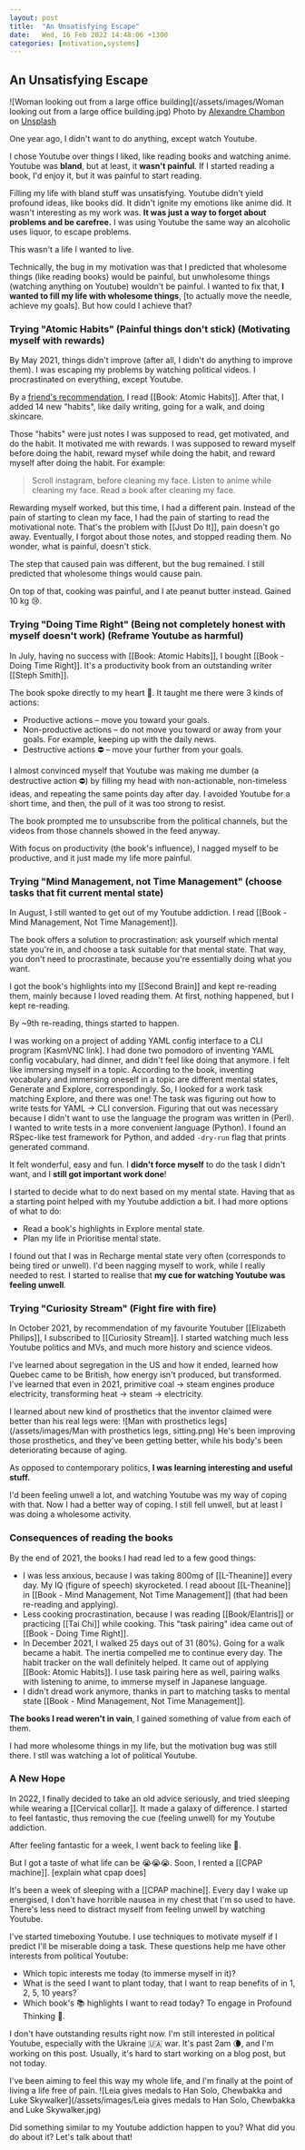```yaml
---
layout: post
title:  "An Unsatisfying Escape"
date:   Wed, 16 Feb 2022 14:48:06 +1300
categories: [motivation,systems]
---
```


## An Unsatisfying Escape

![Woman looking out from a large office building](/assets/images/Woman looking out from a large office building.jpg)
Photo by [Alexandre Chambon](https://unsplash.com/@goodspleen?utm_source=unsplash&utm_medium=referral&utm_content=creditCopyText) on [Unsplash](https://unsplash.com/?utm_source=unsplash&utm_medium=referral&utm_content=creditCopyText)

One year ago, I didn't want to do anything, except watch Youtube.

I chose Youtube over things I liked, like reading books and watching anime. Youtube was **bland**, but at least, it **wasn't painful**. If I started reading a book, I'd enjoy it, but it was painful to start reading.

Filling my life with bland stuff was unsatisfying. Youtube didn't yield profound ideas, like books did. It didn't ignite my emotions like anime did. It wasn't interesting as my work was. **It was just a way to forget about problems and be carefree.** I was using Youtube the same way an alcoholic uses liquor, to escape problems.

This wasn't a life I wanted to live.

Technically, the bug in my motivation was that I predicted that wholesome things (like reading books) would be painful, but unwholesome things (watching anything on Youtube) wouldn't be painful. I wanted to fix that, **I wanted to fill my life with wholesome things**, [to actually move the needle, achieve my goals]. But how could I achieve that?

### Trying "Atomic Habits" (Painful things don't stick) (Motivating myself with rewards)

By May 2021, things didn't improve (after all, I didn't do anything to improve them). I was escaping my problems by watching political videos. I procrastinated on everything, except Youtube.

By a [friend's recommendation](https://raddevon.com/articles/web-dev-book-club-atomic-habits/), I read [[Book: Atomic Habits]]. After that, I added 14 new "habits", like daily writing, going for a walk, and doing skincare.

Those "habits" were just notes I was supposed to read, get motivated, and do the habit. It motivated me with rewards. I was supposed to reward myself before doing the habit, reward mysef while doing the habit, and reward myself after doing the habit.
For example:
> Scroll instagram, before cleaning my face. Listen to anime while cleaning my face. Read a book after cleaning my face.

Rewarding myself worked, but this time, I had a different pain. Instead of the pain of starting to clean my face, I had the pain of starting to read the motivational note. That's the problem with [[Just Do It]], pain doesn't go away. Eventually, I forgot about those notes, and stopped reading them. No wonder, what is painful, doesn't stick.

The step that caused pain was different, but the bug remained. I still predicted that wholesome things would cause pain.

On top of that, cooking was painful, and I ate peanut butter instead. Gained 10 kg 😢.

### Trying "Doing Time Right" (Being not completely honest with myself doesn't work) (Reframe Youtube as harmful)

In July, having no success with [[Book: Atomic Habits]], I bought [[Book - Doing Time Right]]. It's a productivity book from an outstanding writer [[Steph Smith]].

The book spoke directly to my heart 💖. It taught me there were 3 kinds of actions:
- Productive actions – move you toward your goals.
- Non-productive actions – do not move you toward or away from your goals. For example, keeping up with the daily news.
- Destructive actions ⛔ – move your further from your goals.

I almost convinced myself that Youtube was making me dumber (a destructive action ⛔) by filling my head with non-actionable, non-timeless ideas, and repeating the same points day after day. I avoided Youtube for a short time, and then, the pull of it was too strong to resist.

The book prompted me to unsubscribe from the political channels, but the videos from those channels showed in the feed anyway.

With focus on productivity (the book's influence), I nagged myself to be productive, and it just made my life more painful.

### Trying "Mind Management, not Time Management" (choose tasks that fit current mental state)

In August, I still wanted to get out of my Youtube addiction. I read [[Book - Mind Management, Not Time Management]].

The book offers a solution to procrastination: ask yourself which mental state you're in, and choose a task suitable for that mental state. That way, you don't need to procrastinate, because you're essentially doing what you want.

I got the book's highlights into my [[Second Brain]] and kept re-reading them, mainly because I loved reading them. At first, nothing happened, but I kept re-reading.

By ~9th re-reading, things started to happen.

I was working on a project of adding YAML config interface to a CLI program [KasmVNC link]. I had done two pomodoro of inventing YAML config vocabulary, had dinner, and didn't feel like doing that anymore. I felt like immersing myself in a topic. According to the book, inventing vocabulary and immersing oneself in a topic are different mental states, Generate and Explore, correspondingly. So, I looked for a work task matching Explore, and there was one! The task was figuring out how to write tests for YAML -> CLI conversion. Figuring that out was necessary because I didn't want to use the language the program was written in (Perl). I wanted to write tests in a more convenient language (Python). I found an RSpec-like test framework for Python, and added `-dry-run` flag that prints generated command.

It felt wonderful, easy and fun. I **didn't force myself** to do the task I didn't want, and I **still got important work done**!

I started to decide what to do next based on my mental state. Having that as a starting point helped with my Youtube addiction a bit. I had more options of what to do:
- Read a book's highlights in Explore mental state.
- Plan my life in Prioritise mental state.

I found out that I was in Recharge mental state very often (corresponds to being tired or unwell). I'd been nagging myself to work, while I really needed to rest. I started to realise that **my cue for watching Youtube was feeling unwell**.

### Trying "Curiosity Stream" (Fight fire with fire)

In October 2021, by recommendation of my favourite Youtuber [[Elizabeth Philips]], I subscribed to [[Curiosity Stream]]. I started watching much less Youtube politics and MVs, and much more history and science videos.

I've learned about segregation in the US and how it ended, learned how Quebec came to be British, how energy isn't produced, but transformed. I've learned that even in 2021, primitive coal -> steam engines produce electricity, transforming heat -> steam -> electricity.

I learned about new kind of prosthetics that the inventor claimed were better than his real legs were:
![Man with prosthetics legs](/assets/images/Man with prosthetics legs, sitting.png)
He's been improving those prosthetics, and they've been getting better, while his body's been deteriorating because of aging.

As opposed to contemporary politics, **I was learning interesting and useful stuff.**

I'd been feeling unwell a lot, and watching Youtube was my way of coping with that. Now I had a better way of coping. I still fell unwell, but at least I was doing a wholesome activity.

### Consequences of reading the books

By the end of 2021, the books I had read led to a few good things:
- I was less anxious, because I was taking 800mg of [[L-Theanine]] every day. My IQ (figure of speech) skyrocketed. I read aboout [[L-Theanine]] in [[Book - Mind Management, Not Time Management]] (that had been re-reading and applying).
- Less cooking procrastination, because I was reading [[Book/Elantris]] or practicing [[Tai Chi]] while cooking. This "task pairing" idea came out of [[Book - Doing Time Right]].
- In December 2021, I walked 25 days out of 31 (80%). Going for a walk became a habit. The inertia compelled me to continue every day. The habit tracker on the wall definitely helped. It came out of applying [[Book: Atomic Habits]]. I use task pairing here as well, pairing walks with listening to anime, to immerse myself in Japanese language.
 - I didn't dread work anymore, thanks in part to matching tasks to mental state [[Book - Mind Management, Not Time Management]].
 
**The books I read weren't in vain**, I gained something of value from each of them.

I had more wholesome things in my life, but the motivation bug was still there. I stll was watching a lot of political Youtube.

### A New Hope

In 2022, I finally decided to take an old advice seriously, and tried sleeping while wearing a [[Cervical collar]]. It made a galaxy of difference. I started to feel fantastic, thus removing the cue (feeling unwell) for my Youtube addiction.

After feeling fantastic for a week, I went back to feeling like 💩.

But I got a taste of what life can be 😭😭😭. Soon, I rented a [[CPAP machine]]. [explain what cpap does]

It's been a week of sleeping with a [[CPAP machine]]. Every day I wake up energised, I don't have horrible nausea in my chest that I'm so used to have. There's less need to distract myself from feeling unwell by watching Youtube.

I've started timeboxing Youtube. I use techniques to motivate myself if I predict I'll be miserable doing a task. These questions help me have other interests from political Youtube:
- Which topic interests me today (to immerse myself in it)?
- What is the seed I want to plant today, that I want to reap benefits of in 1, 2, 5, 10 years?
- Which book's 📚 highlights I want to read today? To engage in Profound Thinking 🧠.

I don't have outstanding results right now. I'm still interested in political Youtube, especially with the Ukraine 🇺🇦 war. It's past 2am 🌘, and I'm working on this post. Usually, it's hard to start working on a blog post, but not today.

I've been aiming to feel this way my whole life, and I'm finally at the point of living a life free of pain.
![Leia gives medals to Han Solo, Chewbakka and Luke Skywalker](/assets/images/Leia gives medals to Han Solo, Chewbakka and Luke Skywalker.jpg)

Did something similar to my Youtube addiction happen to you? What did you do about it? Let's talk about that!
